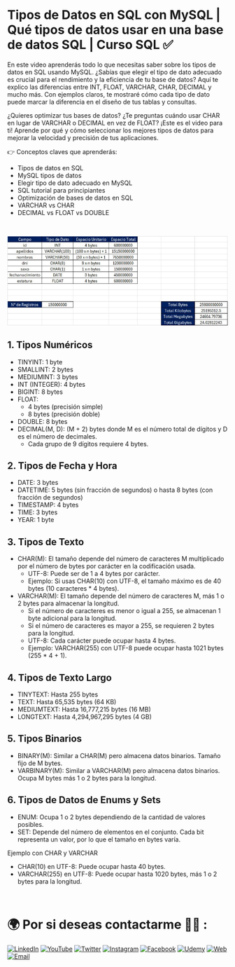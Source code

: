 # Tipos de Datos en SQL con MySQL | Qué tipos de datos usar en una base de datos SQL | Curso SQL ✅

En este video aprenderás todo lo que necesitas saber sobre los tipos de datos en SQL usando MySQL. ¿Sabías que elegir el tipo de dato adecuado es crucial para el rendimiento y la eficiencia de tu base de datos? Aquí te explico las diferencias entre INT, FLOAT, VARCHAR, CHAR, DECIMAL y mucho más. Con ejemplos claros, te mostraré cómo cada tipo de dato puede marcar la diferencia en el diseño de tus tablas y consultas.

¿Quieres optimizar tus bases de datos? ¿Te preguntas cuándo usar CHAR en lugar de VARCHAR o DECIMAL en vez de FLOAT? ¡Este es el video para ti! Aprende por qué y cómo seleccionar los mejores tipos de datos para mejorar la velocidad y precisión de tus aplicaciones.

👉 Conceptos claves que aprenderás:

-   Tipos de datos en SQL
-   MySQL tipos de datos
-   Elegir tipo de dato adecuado en MySQL
-   SQL tutorial para principiantes
-   Optimización de bases de datos en SQL
-   VARCHAR vs CHAR
-   DECIMAL vs FLOAT vs DOUBLE

<br/>

![](./preview1.jpg)

## 1. Tipos Numéricos

-   TINYINT: 1 byte
-   SMALLINT: 2 bytes
-   MEDIUMINT: 3 bytes
-   INT (INTEGER): 4 bytes
-   BIGINT: 8 bytes
-   FLOAT:
    -   4 bytes (precisión simple)
    -   8 bytes (precisión doble)
-   DOUBLE: 8 bytes
-   DECIMAL(M, D): (M + 2) bytes donde M es el número total de dígitos y D es el número de decimales.
    -   Cada grupo de 9 dígitos requiere 4 bytes.

## 2. Tipos de Fecha y Hora

-   DATE: 3 bytes
-   DATETIME: 5 bytes (sin fracción de segundos) o hasta 8 bytes (con fracción de segundos)
-   TIMESTAMP: 4 bytes
-   TIME: 3 bytes
-   YEAR: 1 byte

## 3. Tipos de Texto

-   CHAR(M): El tamaño depende del número de caracteres M multiplicado por el número de bytes por carácter en la codificación usada.
    -   UTF-8: Puede ser de 1 a 4 bytes por carácter.
    -   Ejemplo: Si usas CHAR(10) con UTF-8, el tamaño máximo es de 40 bytes (10 caracteres \* 4 bytes).
-   VARCHAR(M): El tamaño depende del número de caracteres M, más 1 o 2 bytes para almacenar la longitud.
    -   Si el número de caracteres es menor o igual a 255, se almacenan 1 byte adicional para la longitud.
    -   Si el número de caracteres es mayor a 255, se requieren 2 bytes para la longitud.
    -   UTF-8: Cada carácter puede ocupar hasta 4 bytes.
    -   Ejemplo: VARCHAR(255) con UTF-8 puede ocupar hasta 1021 bytes (255 \* 4 + 1).

## 4. Tipos de Texto Largo

-   TINYTEXT: Hasta 255 bytes
-   TEXT: Hasta 65,535 bytes (64 KB)
-   MEDIUMTEXT: Hasta 16,777,215 bytes (16 MB)
-   LONGTEXT: Hasta 4,294,967,295 bytes (4 GB)

## 5. Tipos Binarios

-   BINARY(M): Similar a CHAR(M) pero almacena datos binarios. Tamaño fijo de M bytes.
-   VARBINARY(M): Similar a VARCHAR(M) pero almacena datos binarios. Ocupa M bytes más 1 o 2 bytes para la longitud.

## 6. Tipos de Datos de Enums y Sets

-   ENUM: Ocupa 1 o 2 bytes dependiendo de la cantidad de valores posibles.
-   SET: Depende del número de elementos en el conjunto. Cada bit representa un valor, por lo que el tamaño en bytes varía.

Ejemplo con CHAR y VARCHAR

-   CHAR(10) en UTF-8: Puede ocupar hasta 40 bytes.
-   VARCHAR(255) en UTF-8: Puede ocupar hasta 1020 bytes, más 1 o 2 bytes para la longitud.

<br/>

# 🌍 Por si deseas contactarme 👨‍💻 :

[![LinkedIn](https://img.shields.io/badge/LinkedIn-Oscar_Garcia-0077B5?style=for-the-badge&logo=linkedin&logoColor=white&labelColor=101010)](https://pe.linkedin.com/in/uskokrum2010)
[![YouTube](https://img.shields.io/badge/YouTube-UskoKruM2010-FF0000?style=for-the-badge&logo=youtube&logoColor=white&labelColor=101010)](https://youtube.com/uskokrum2010)
[![Twitter](https://img.shields.io/badge/Twitter-@uskokrum2010-1DA1F2?style=for-the-badge&logo=twitter&logoColor=white&labelColor=101010)](https://twitter.com/uskokrum2010)
[![Instagram](https://img.shields.io/badge/Instagram-@uskokrum2010-E4405F?style=for-the-badge&logo=instagram&logoColor=white&labelColor=101010)](https://instagram.com/uskokrum2010)
[![Facebook](https://img.shields.io/badge/Facebook-@uskokrum2010-1877F2?style=for-the-badge&logo=facebook&logoColor=white&labelColor=101010)](https://facebook.com/uskokrum2010)
[![Udemy](https://img.shields.io/badge/Udemy-Oscar_Garcia-EC5252?style=for-the-badge&logo=udemy&logoColor=white&labelColor=101010)](https://www.udemy.com/course/sql-para-administracion-de-bases-de-datos-con-mysql/)
[![Web](https://img.shields.io/badge/My_Website-uskokrum2010.com-14a1f0?style=for-the-badge&logo=dev.to&logoColor=white&labelColor=101010)](https://uskokrum2010.com)
[![Email](https://img.shields.io/badge/uskokrum2010@gmail.com-mi_email_personal-D14836?style=for-the-badge&logo=gmail&logoColor=white&labelColor=101010)](mailto:uskokrum2010@gmail.com)
